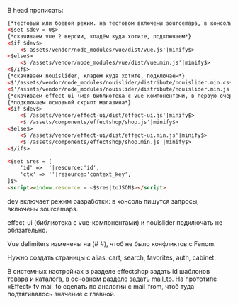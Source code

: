 В head прописать:
```html
{*тестовый или боевой режим. на тестовом включены sourcemaps, в консоль пишутся логи*}
<$set $dev = 0$>
{*скачиваем vue 2 версии, кладём куда хотите, подключаем*}
<$if $dev$>
    <$'assets/vendor/node_modules/vue/dist/vue.js'|minify$>
<$else$>
    <$'/assets/vendor/node_modules/vue/dist/vue.min.js'|minify$>
<$/if$>
{*скачиваем nouislider, кладём куда хотите, подключаем*}
<$'/assets/vendor/node_modules/nouislider/distribute/nouislider.min.css'|minify$>
<$'/assets/vendor/node_modules/nouislider/distribute/nouislider.min.js'|minify$>
{*скачиваем effect-ui (моя библиотека с vue компонентами, в первую очередь нужна для пагинации), кладём куда хотите, подключаем*}
{*подключаем основной скрипт магазина*}
<$if $dev$>
    <$'/assets/vendor/effect-ui/dist/effect-ui.js'|minify$>
    <$'/assets/components/effectshop/shop.js'|minify$>
<$else$>
    <$'/assets/vendor/effect-ui/dist/effect-ui.min.js'|minify$>
    <$'/assets/components/effectshop/shop.min.js'|minify$>
<$/if$>

<$set $res = [
    'id' => ''|resource:'id',
    'ctx' => ''|resource:'context_key',
]$>
<script>window.resource = <$$res|toJSON$></script>
```

dev включает режим разработки: в консоль пишутся запросы, включены sourcemaps.

effect-ui (библиотека с vue-компонентами) и nouislider подключать не обязательно.

Vue delimiters изменены на (# #), чтоб не было конфликтов с Fenom.

Нужно создать страницы с alias: cart, search, favorites, auth, cabinet.

В системных настройках в разделе effectshop задать id шаблонов товара и каталога, в основном разделе задать mail_to.
На прототипе «Effect» tv mail_to сделать по аналогии с mail_from, чтоб туда подтягивалось значение с главной.
